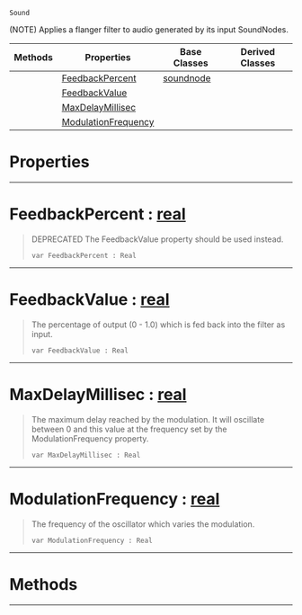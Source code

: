  `Sound`

(NOTE) Applies a flanger filter to audio generated by its input SoundNodes.

|Methods|Properties|Base Classes|Derived Classes|
|---|---|---|---|
| |[ FeedbackPercent](https://plasmaengine.github.io/PlasmaDocs/Plasma1/C++/code_reference/class_reference/flangernode.md#feedbackpercent-plasma-eng)|[soundnode](https://plasmaengine.github.io/PlasmaDocs/Plasma1/C++/code_reference/class_reference/soundnode.md)| |
| |[ FeedbackValue](https://plasmaengine.github.io/PlasmaDocs/Plasma1/C++/code_reference/class_reference/flangernode.md#feedbackvalue-plasma-engin)| | |
| |[ MaxDelayMillisec](https://plasmaengine.github.io/PlasmaDocs/Plasma1/C++/code_reference/class_reference/flangernode.md#maxdelaymillisec-plasma-en)| | |
| |[ ModulationFrequency](https://plasmaengine.github.io/PlasmaDocs/Plasma1/C++/code_reference/class_reference/flangernode.md#modulationfrequency-plasma)| | |


 #  Properties


---  
 #  FeedbackPercent : [real](https://plasmaengine.github.io/PlasmaDocs/Plasma1/C++/code_reference/lightning_base_types/real.md)

> DEPRECATED The FeedbackValue property should be used instead.
> ``` lang=cpp, name=Lightning
> var FeedbackPercent : Real


---  
 #  FeedbackValue : [real](https://plasmaengine.github.io/PlasmaDocs/Plasma1/C++/code_reference/lightning_base_types/real.md)

> The percentage of output (0 - 1.0) which is fed back into the filter as input.
> ``` lang=cpp, name=Lightning
> var FeedbackValue : Real


---  
 #  MaxDelayMillisec : [real](https://plasmaengine.github.io/PlasmaDocs/Plasma1/C++/code_reference/lightning_base_types/real.md)

> The maximum delay reached by the modulation. It will oscillate between 0 and this value at the frequency set by the ModulationFrequency property.
> ``` lang=cpp, name=Lightning
> var MaxDelayMillisec : Real


---  
 #  ModulationFrequency : [real](https://plasmaengine.github.io/PlasmaDocs/Plasma1/C++/code_reference/lightning_base_types/real.md)

> The frequency of the oscillator which varies the modulation.
> ``` lang=cpp, name=Lightning
> var ModulationFrequency : Real


---  
 #  Methods


---  
 

 